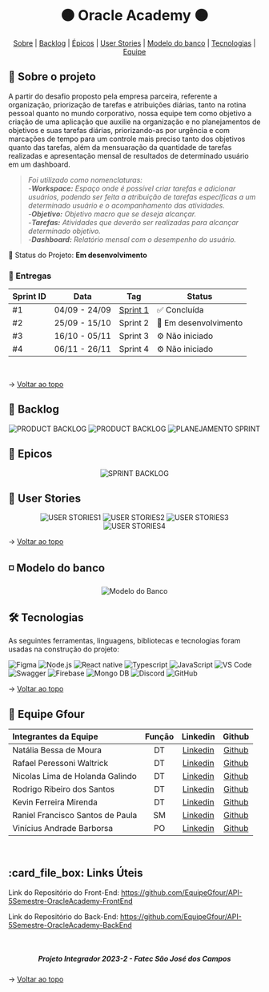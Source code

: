<h1 align="center"> 🟠 Oracle Academy 🟠 </h1>

<span id="topo">
<p align="center">
    <a href="#sobre">Sobre</a> |  
    <a href="#backlog">Backlog</a> | 
    <a href="#epicos">Épicos</a> |
    <a href="#stories">User Stories</a> |
    <a href="#banco">Modelo do banco</a> |
    <a href="#tecnologias">Tecnologias</a> |  
    <a href="#equipe">Equipe</a>
</p>
   
<span id="sobre">

## 📝 Sobre o projeto

A partir do desafio proposto pela empresa parceira, referente a organização, priorização de tarefas e atribuições diárias, tanto na rotina pessoal quanto no mundo corporativo, nossa equipe tem como objetivo a criação de uma aplicação que auxilie na organização e no planejamentos de objetivos e suas tarefas diárias, priorizando-as por urgência e com marcações de tempo para um controle mais preciso tanto dos objetivos quanto das tarefas, além da mensuaração da quantidade de tarefas realizadas e apresentação mensal de resultados de determinado usuário em um dashboard.

> _Foi utilizado como nomenclaturas: <br>
>     -<b>Workspace:</b> Espaço onde é possível criar tarefas e adicionar usuários, podendo ser feita a atribuição de tarefas específicas a um determinado usuário e o acompanhamento das atividades.<br>
>     -<b>Objetivo:</b> Objetivo macro que se deseja alcançar.<br>
>     -<b>Tarefas:</b> Atividades que deverão ser realizadas para alcançar determinado objetivo.<br>
>     -<b>Dashboard:</b> Relatório mensal com o desempenho do usuário._

:pushpin: Status do Projeto: **Em desenvolvimento**

### 🎯 Entregas

Sprint ID | Data | Tag | Status
----------|------|-----|--------
#1 | 04/09 - 24/09 |[Sprint 1](https://github.com/EquipeGfour/API-5Semestre-OracleAcademy/tree/Sprint-1)|✅ Concluída|
#2 | 25/09 - 15/10 |Sprint 2|🚧 Em desenvolvimento|
#3 | 16/10 - 05/11 |Sprint 3|⚙️ Não iniciado| 
#4 | 06/11 - 26/11 |Sprint 4|⚙️ Não iniciado| 
<br>

→ [Voltar ao topo](#topo)

<span id="backlog">

## 📑 Backlog

<div align="center">
   <img src="/img/requisito_f.png" alt="PRODUCT BACKLOG" />
   <img src="/img/requisito_nf.png" alt="PRODUCT BACKLOG" />
   <img src="/img/sprint.png" alt="PLANEJAMENTO SPRINT" />
</div>


## 📜 Epicos
<span id="epicos">
<div align="center">
   <img src="/img/epico.png" alt="SPRINT BACKLOG" /> 
</div>

## 💭 User Stories
<span id="stories">
<div align="center">
   <img src="/img/userstorys1.png.png" alt="USER STORIES1" />
   <img src="/img/userstorys2.png" alt="USER STORIES2" />
   <img src="/img/userstory3.png" alt="USER STORIES3" />
   <img src="/img/userstory4.png" alt="USER STORIES4" />
</div>
    
→ [Voltar ao topo](#topo)

<span id="banco">

## :white_medium_small_square: Modelo do banco
<div align="center">
   <img src="/img/model_banco.png" alt="Modelo do Banco" /> 
</div>

<span id="tecnologias">

## 🛠️ Tecnologias

As seguintes ferramentas, linguagens, bibliotecas e tecnologias foram usadas na construção do projeto:

<img src="https://img.shields.io/badge/Figma-CED4DA?style=for-the-badge&logo=figma&logoColor=DC143C" alt="Figma" /> 
<img src="https://img.shields.io/badge/Node.Js-CED4DA?style=for-the-badge&logo=nodedotjs&logoColor=3A5F0B" alt="Node.js" /> 
<img src="https://img.shields.io/badge/React-CED4DA?style=for-the-badge&logo=react&logoColor=1497ff" alt="React native" />
<img src="https://img.shields.io/badge/TypeScript-CED4DA?style=for-the-badge&logo=typescript&logoColor=007ACC" alt="Typescript" />
<img src="https://img.shields.io/badge/JavaScript-CED4DA?style=for-the-badge&logo=javascript&logoColor=FFFF00" alt="JavaScript" />
<img src="https://img.shields.io/badge/VS_Code-CED4DA?style=for-the-badge&logo=visual%20studio%20code&logoColor=0078D4" alt="VS Code" />
<img src="https://img.shields.io/badge/Swagger-CED4DA?style=for-the-badge&logo=swagger&logoColor=3A5F0B" alt="Swagger" /> 
<img src="https://img.shields.io/badge/Firebase-CED4DA?style=for-the-badge&logo=firebase&logoColor=3670A0" alt="Firebase" /> 
<img src="https://img.shields.io/badge/Mongo-CED4DA?style=for-the-badge&logo=mongodb&logoColor=20232A" alt="Mongo DB" />
<img src="https://img.shields.io/badge/Discord-CED4DA?style=for-the-badge&logo=discord&logoColor=7289DA" alt="Discord" /> 
<img src="https://img.shields.io/badge/GitHub-CED4DA?style=for-the-badge&logo=github&logoColor=20232A" alt="GitHub" />
    
→ [Voltar ao topo](#topo)

<span id="equipe">

<div id='equipe'>
<h2> 🥑 Equipe Gfour</h2>
    

Integrantes da Equipe | Função | Linkedin | Github| 
:--------- | :------: | :-------: | :-------: | 
Natália Bessa de Moura | DT | [Linkedin](https://www.linkedin.com/in/natalia-bessa-59b671220/) | [Github](https://github.com/lirabessa)|
Rafael Peressoni Waltrick | DT | [Linkedin](https://www.linkedin.com/in/rafael-p-waltrick-7211b4221) |  [Github](https://github.com/rafawaltrick)|
Nicolas Lima de Holanda Galindo | DT | [Linkedin](https://www.linkedin.com/in/nicolas-lima-2a75a3220/) | [Github](https://github.com/Nicolas734)|
Rodrigo Ribeiro dos Santos | DT | [Linkedin](https://www.linkedin.com/in/rodrigo-ribeiro-5008211b8/) | [Github](https://github.com/rodrigoribeiro027)|
Kevin Ferreira Mirenda | DT | [Linkedin](https://br.linkedin.com/in/vin%C3%ADcius-barbosa-78111a206?trk) | [Github](https://github.com/KevinFMfatec)
Raniel Francisco Santos de Paula | SM |[Linkedin](https://www.linkedin.com/in/raniel-santos-204878222/)| [Github](https://github.com/Raniel-Santos)|
Vinícius Andrade Barborsa | PO | [Linkedin](https://br.linkedin.com/in/kevin-mirenda-a54a64220) | [Github](https://github.com/ViniciusAndBar)


<br>

</div>

<span id="links">
<h2>:card_file_box: Links Úteis</h2>

Link do Repositório do Front-End: https://github.com/EquipeGfour/API-5Semestre-OracleAcademy-FrontEnd

Link do Repositório do Back-End: https://github.com/EquipeGfour/API-5Semestre-OracleAcademy-BackEnd

<br>
 
 <h5 align="center">  Projeto Integrador 2023-2 - Fatec São José dos Campos </h5>
 
 → [Voltar ao topo](#topo)
